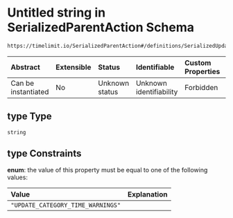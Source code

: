 # Untitled string in SerializedParentAction Schema

```txt
https://timelimit.io/SerializedParentAction#/definitions/SerializedUpdateCategoryTimeWarningsAction/properties/type
```



| Abstract            | Extensible | Status         | Identifiable            | Custom Properties | Additional Properties | Access Restrictions | Defined In                                                                                       |
| :------------------ | :--------- | :------------- | :---------------------- | :---------------- | :-------------------- | :------------------ | :----------------------------------------------------------------------------------------------- |
| Can be instantiated | No         | Unknown status | Unknown identifiability | Forbidden         | Allowed               | none                | [SerializedParentAction.schema.json*](SerializedParentAction.schema.json "open original schema") |

## type Type

`string`

## type Constraints

**enum**: the value of this property must be equal to one of the following values:

| Value                             | Explanation |
| :-------------------------------- | :---------- |
| `"UPDATE_CATEGORY_TIME_WARNINGS"` |             |
